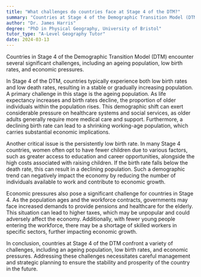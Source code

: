 ```yaml
---
title: "What challenges do countries face at Stage 4 of the DTM?"
summary: "Countries at Stage 4 of the Demographic Transition Model (DTM) face challenges such as ageing population, low birth rates and economic pressures."
author: "Dr. James Harris"
degree: "PhD in Physical Geography, University of Bristol"
tutor_type: "A-Level Geography Tutor"
date: 2024-03-13
---
```


Countries in Stage 4 of the Demographic Transition Model (DTM) encounter several significant challenges, including an ageing population, low birth rates, and economic pressures.

In Stage 4 of the DTM, countries typically experience both low birth rates and low death rates, resulting in a stable or gradually increasing population. A primary challenge in this stage is the ageing population. As life expectancy increases and birth rates decline, the proportion of older individuals within the population rises. This demographic shift can exert considerable pressure on healthcare systems and social services, as older adults generally require more medical care and support. Furthermore, a declining birth rate can lead to a shrinking working-age population, which carries substantial economic implications.

Another critical issue is the persistently low birth rate. In many Stage 4 countries, women often opt to have fewer children due to various factors, such as greater access to education and career opportunities, alongside the high costs associated with raising children. If the birth rate falls below the death rate, this can result in a declining population. Such a demographic trend can negatively impact the economy by reducing the number of individuals available to work and contribute to economic growth.

Economic pressures also pose a significant challenge for countries in Stage 4. As the population ages and the workforce contracts, governments may face increased demands to provide pensions and healthcare for the elderly. This situation can lead to higher taxes, which may be unpopular and could adversely affect the economy. Additionally, with fewer young people entering the workforce, there may be a shortage of skilled workers in specific sectors, further impacting economic growth.

In conclusion, countries at Stage 4 of the DTM confront a variety of challenges, including an ageing population, low birth rates, and economic pressures. Addressing these challenges necessitates careful management and strategic planning to ensure the stability and prosperity of the country in the future.
    